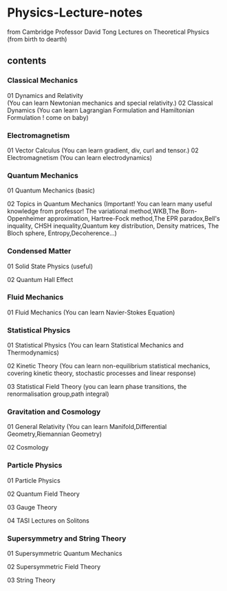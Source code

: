 # Physics-Lecture-notes
from Cambridge Professor David Tong
Lectures on Theoretical Physics (from birth to dearth)

## contents 
### Classical Mechanics
01 Dynamics and Relativity  
(You can learn Newtonian mechanics and special relativity.)
02 Classical Dynamics 
(You can learn Lagrangian Formulation and Hamiltonian Formulation ! come on baby)
### Electromagnetism 
01 Vector Calculus 
(You can learn gradient, div, curl and tensor.)
02 Electromagnetism 
(You can learn electrodynamics)
### Quantum Mechanics
01 Quantum Mechanics 
(basic)

02 Topics in Quantum Mechanics 
(Important! You can learn many useful knowledge from professor! The variational method,WKB,The Born-Oppenheimer approximation, Hartree-Fock method,The EPR paradox,Bell's inquality, CHSH inequality,Quantum key distribution, Density matrices, The Bloch sphere, Entropy,Decoherence...)

### Condensed Matter
01 Solid State Physics 
(useful)

02 Quantum Hall Effect 

### Fluid Mechanics
01 Fluid Mechanics 
(You can learn Navier-Stokes Equation)

### Statistical Physics
01 Statistical Physics 
(You can learn Statistical Mechanics and Thermodynamics)

02 Kinetic Theory 
(You can learn non-equilibrium statistical mechanics, covering kinetic theory, stochastic processes and linear response)

03 Statistical Field Theory 
(you can learn phase transitions, the renormalisation group,path integral)

### Gravitation and Cosmology
01 General Relativity
(You can learn Manifold,Differential Geometry,Riemannian Geometry)

02 Cosmology

### Particle Physics
01 Particle Physics

02 Quantum Field Theory

03 Gauge Theory

04 TASI Lectures on Solitons

### Supersymmetry and String Theory
01 Supersymmetric Quantum Mechanics 

02 Supersymmetric Field Theory

03 String Theory 



